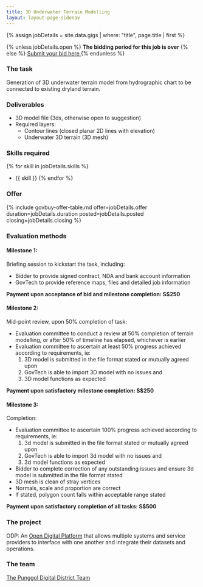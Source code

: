 ```yaml
---
title: 3D Underwater Terrain Modelling
layout: layout-page-sidenav
---
```


{% assign jobDetails = site.data.gigs | where: "title", page.title | first %}

{% unless jobDetails.open %}
**The bidding period for this job is over**
{% else %}
<a href="{{ jobDetails.bid_link }}" class="sgds-button is-primary">
  Submit your bid here
</a>
{% endunless %}

### The task

Generation of 3D underwater terrain model from hydrographic chart to be connected to existing dryland terrain.

### Deliverables

- 3D model file (3ds, otherwise open to suggestion)
- Required layers:
  - Contour lines (closed planar 2D lines with elevation)
  - Underwater 3D terrain (3D mesh)

### Skills required

{% for skill in jobDetails.skills %}
- {{ skill }}
{% endfor %}

### Offer

{% include govbuy-offer-table.md 
  offer=jobDetails.offer duration=jobDetails.duration
  posted=jobDetails.posted closing=jobDetails.closing %}

### Evaluation methods

#### Milestone 1:

Briefing session to kickstart the task, including:

- Bidder to provide signed contract, NDA and bank account information
- GovTech to provide reference maps, files and detailed job information

**Payment upon acceptance of bid and milestone completion: S\$250**

#### Milestone 2:

Mid-point review, upon 50% completion of task:

- Evaluation committee to conduct a review at 50% completion of terrain modelling, or after 50% of timeline has elapsed, whichever is earlier
- Evaluation committee to ascertain at least 50% progress achieved according to requirements, ie:
  1. 3D model is submitted in the file format stated or mutually agreed upon
  2. GovTech is able to import 3D model with no issues and
  3. 3D model functions as expected

**Payment upon satisfactory milestone completion: S\$250**

#### Milestone 3:

Completion:

- Evaluation committee to ascertain 100% progress achieved according to requirements, ie:
  1. 3d model is submitted in the file format stated or mutually agreed upon
  2. GovTech is able to import 3d model with no issues and
  3. 3d model functions as expected
- Bidder to complete correction of any outstanding issues and ensure 3d model is submitted in the file format stated
- 3D mesh is clean of stray vertices
- Normals, scale and proportion are correct
- If stated, polygon count falls within acceptable range stated

**Payment upon satisfactory completion of all tasks: S\$500**

### The project

ODP: An [Open Digital Platform](https://www.tech.gov.sg/media/technews/building-an-operating-system-for-punggol-digital-district) that allows multiple systems and service providers to interface with one another and integrate their datasets and operations.

### The team

[The Punggol Digital District Team](https://www.tech.gov.sg/media/technews/building-an-operating-system-for-punggol-digital-district)

